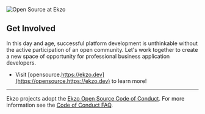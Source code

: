![Open Source at Ekzo](https://github.com/ekzo-lab/.github/blob/main/open-at-ekzo.png) 

## Get Involved

In this day and age, successful platform development is unthinkable without the active participation of an open community. 
Let's work together to create a new space of opportunity for professional business application developers.

* Visit [opensource.https://ekzo.dev](https://opensource.https://ekzo.dev) to learn more!

----

Ekzo projects adopt the [Ekzo Open Source Code of Conduct](https://opensource.ekzo.dev/codeofconduct/). For more information see the [Code of Conduct FAQ](https://opensource.ekzo.dev/codeofconduct/faq/).
